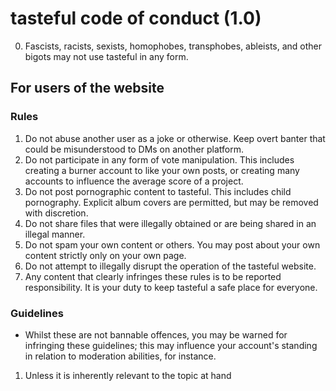 # tasteful code of conduct (1.0)

0. Fascists, racists, sexists, homophobes, transphobes, ableists, and other bigots may not use tasteful in any form.

## For users of the website

### Rules

1. Do not abuse another user as a joke or otherwise. Keep overt banter that could be misunderstood to DMs on another platform.
2. Do not participate in any form of vote manipulation. This includes creating a burner account to like your own posts, or creating many accounts to influence the average score of a project. 
3. Do not post pornographic content to tasteful. This includes child pornography. Explicit album covers are permitted, but may be removed with discretion.
4. Do not share files that were illegally obtained or are being shared in an illegal manner.
5. Do not spam your own content or others. You may post about your own content strictly only on your own page.
6. Do not attempt to illegally disrupt the operation of the tasteful website.
7. Any content that clearly infringes these rules is to be reported responsibility. It is your duty to keep tasteful a safe place for everyone.

### Guidelines

* Whilst these are not bannable offences, you may be warned for infringing these guidelines; this may influence your account's standing in relation to moderation abilities, for instance. 

1. Unless it is inherently relevant to the topic at hand